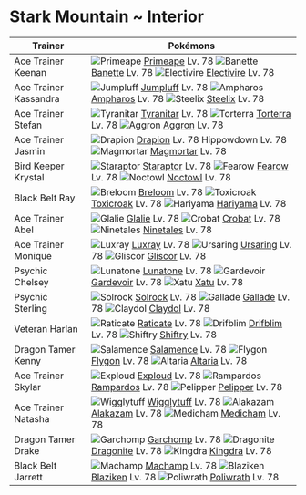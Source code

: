 # Stark Mountain ~ Interior

Trainer               | Pokémons
---                   | ---
Ace Trainer Keenan    | ![][057]  [Primeape] Lv. 78  ![][354]  [Banette] Lv. 78  ![][466]  [Electivire] Lv. 78
Ace Trainer Kassandra | ![][189]  [Jumpluff] Lv. 78  ![][181]  [Ampharos] Lv. 78  ![][208]  [Steelix] Lv. 78
Ace Trainer Stefan    | ![][248]  [Tyranitar] Lv. 78  ![][389]  [Torterra] Lv. 78  ![][306]  [Aggron] Lv. 78
Ace Trainer Jasmin    | ![][452]  [Drapion] Lv. 78  Hippowdown Lv. 78  ![][467]  [Magmortar] Lv. 78
Bird Keeper Krystal   | ![][398]  [Staraptor] Lv. 78  ![][022]  [Fearow] Lv. 78  ![][164]  [Noctowl] Lv. 78
Black Belt Ray        | ![][286]  [Breloom] Lv. 78  ![][454]  [Toxicroak] Lv. 78  ![][297]  [Hariyama] Lv. 78
Ace Trainer Abel      | ![][362]  [Glalie] Lv. 78  ![][169]  [Crobat] Lv. 78  ![][038]  [Ninetales] Lv. 78
Ace Trainer Monique   | ![][405]  [Luxray] Lv. 78  ![][217]  [Ursaring] Lv. 78  ![][472]  [Gliscor] Lv. 78
Psychic Chelsey       | ![][337]  [Lunatone] Lv. 78  ![][282]  [Gardevoir] Lv. 78  ![][178]  [Xatu] Lv. 78
Psychic Sterling      | ![][338]  [Solrock] Lv. 78  ![][475]  [Gallade] Lv. 78  ![][344]  [Claydol] Lv. 78
Veteran Harlan        | ![][020]  [Raticate] Lv. 78  ![][426]  [Drifblim] Lv. 78  ![][275]  [Shiftry] Lv. 78
Dragon Tamer Kenny    | ![][373]  [Salamence] Lv. 78  ![][330]  [Flygon] Lv. 78  ![][334]  [Altaria] Lv. 78
Ace Trainer Skylar    | ![][295]  [Exploud] Lv. 78  ![][409]  [Rampardos] Lv. 78  ![][279]  [Pelipper] Lv. 78
Ace Trainer Natasha   | ![][040]  [Wigglytuff] Lv. 78  ![][065]  [Alakazam] Lv. 78  ![][308]  [Medicham] Lv. 78
Dragon Tamer Drake    | ![][445]  [Garchomp] Lv. 78  ![][149]  [Dragonite] Lv. 78  ![][230]  [Kingdra] Lv. 78
Black Belt Jarrett    | ![][068]  [Machamp] Lv. 78  ![][257]  [Blaziken] Lv. 78  ![][062]  [Poliwrath] Lv. 78
[020]: https://raw.githubusercontent.com/PokeAPI/sprites/master/sprites/pokemon/20.png "Raticate"
[022]: https://raw.githubusercontent.com/PokeAPI/sprites/master/sprites/pokemon/22.png "Fearow"
[038]: https://raw.githubusercontent.com/PokeAPI/sprites/master/sprites/pokemon/38.png "Ninetales"
[040]: https://raw.githubusercontent.com/PokeAPI/sprites/master/sprites/pokemon/40.png "Wigglytuff"
[057]: https://raw.githubusercontent.com/PokeAPI/sprites/master/sprites/pokemon/57.png "Primeape"
[062]: https://raw.githubusercontent.com/PokeAPI/sprites/master/sprites/pokemon/62.png "Poliwrath"
[065]: https://raw.githubusercontent.com/PokeAPI/sprites/master/sprites/pokemon/65.png "Alakazam"
[068]: https://raw.githubusercontent.com/PokeAPI/sprites/master/sprites/pokemon/68.png "Machamp"
[149]: https://raw.githubusercontent.com/PokeAPI/sprites/master/sprites/pokemon/149.png "Dragonite"
[164]: https://raw.githubusercontent.com/PokeAPI/sprites/master/sprites/pokemon/164.png "Noctowl"
[169]: https://raw.githubusercontent.com/PokeAPI/sprites/master/sprites/pokemon/169.png "Crobat"
[178]: https://raw.githubusercontent.com/PokeAPI/sprites/master/sprites/pokemon/178.png "Xatu"
[181]: https://raw.githubusercontent.com/PokeAPI/sprites/master/sprites/pokemon/181.png "Ampharos"
[189]: https://raw.githubusercontent.com/PokeAPI/sprites/master/sprites/pokemon/189.png "Jumpluff"
[208]: https://raw.githubusercontent.com/PokeAPI/sprites/master/sprites/pokemon/208.png "Steelix"
[217]: https://raw.githubusercontent.com/PokeAPI/sprites/master/sprites/pokemon/217.png "Ursaring"
[230]: https://raw.githubusercontent.com/PokeAPI/sprites/master/sprites/pokemon/230.png "Kingdra"
[248]: https://raw.githubusercontent.com/PokeAPI/sprites/master/sprites/pokemon/248.png "Tyranitar"
[257]: https://raw.githubusercontent.com/PokeAPI/sprites/master/sprites/pokemon/257.png "Blaziken"
[275]: https://raw.githubusercontent.com/PokeAPI/sprites/master/sprites/pokemon/275.png "Shiftry"
[279]: https://raw.githubusercontent.com/PokeAPI/sprites/master/sprites/pokemon/279.png "Pelipper"
[282]: https://raw.githubusercontent.com/PokeAPI/sprites/master/sprites/pokemon/282.png "Gardevoir"
[286]: https://raw.githubusercontent.com/PokeAPI/sprites/master/sprites/pokemon/286.png "Breloom"
[295]: https://raw.githubusercontent.com/PokeAPI/sprites/master/sprites/pokemon/295.png "Exploud"
[297]: https://raw.githubusercontent.com/PokeAPI/sprites/master/sprites/pokemon/297.png "Hariyama"
[306]: https://raw.githubusercontent.com/PokeAPI/sprites/master/sprites/pokemon/306.png "Aggron"
[308]: https://raw.githubusercontent.com/PokeAPI/sprites/master/sprites/pokemon/308.png "Medicham"
[330]: https://raw.githubusercontent.com/PokeAPI/sprites/master/sprites/pokemon/330.png "Flygon"
[334]: https://raw.githubusercontent.com/PokeAPI/sprites/master/sprites/pokemon/334.png "Altaria"
[337]: https://raw.githubusercontent.com/PokeAPI/sprites/master/sprites/pokemon/337.png "Lunatone"
[338]: https://raw.githubusercontent.com/PokeAPI/sprites/master/sprites/pokemon/338.png "Solrock"
[344]: https://raw.githubusercontent.com/PokeAPI/sprites/master/sprites/pokemon/344.png "Claydol"
[354]: https://raw.githubusercontent.com/PokeAPI/sprites/master/sprites/pokemon/354.png "Banette"
[362]: https://raw.githubusercontent.com/PokeAPI/sprites/master/sprites/pokemon/362.png "Glalie"
[373]: https://raw.githubusercontent.com/PokeAPI/sprites/master/sprites/pokemon/373.png "Salamence"
[389]: https://raw.githubusercontent.com/PokeAPI/sprites/master/sprites/pokemon/389.png "Torterra"
[398]: https://raw.githubusercontent.com/PokeAPI/sprites/master/sprites/pokemon/398.png "Staraptor"
[405]: https://raw.githubusercontent.com/PokeAPI/sprites/master/sprites/pokemon/405.png "Luxray"
[409]: https://raw.githubusercontent.com/PokeAPI/sprites/master/sprites/pokemon/409.png "Rampardos"
[426]: https://raw.githubusercontent.com/PokeAPI/sprites/master/sprites/pokemon/426.png "Drifblim"
[445]: https://raw.githubusercontent.com/PokeAPI/sprites/master/sprites/pokemon/445.png "Garchomp"
[452]: https://raw.githubusercontent.com/PokeAPI/sprites/master/sprites/pokemon/452.png "Drapion"
[454]: https://raw.githubusercontent.com/PokeAPI/sprites/master/sprites/pokemon/454.png "Toxicroak"
[466]: https://raw.githubusercontent.com/PokeAPI/sprites/master/sprites/pokemon/466.png "Electivire"
[467]: https://raw.githubusercontent.com/PokeAPI/sprites/master/sprites/pokemon/467.png "Magmortar"
[472]: https://raw.githubusercontent.com/PokeAPI/sprites/master/sprites/pokemon/472.png "Gliscor"
[475]: https://raw.githubusercontent.com/PokeAPI/sprites/master/sprites/pokemon/475.png "Gallade"
[Raticate]: /pokemon_changes/020.md
[Fearow]: /pokemon_changes/022.md
[Ninetales]: /pokemon_changes/038.md
[Wigglytuff]: /pokemon_changes/040.md
[Primeape]: /pokemon_changes/057.md
[Poliwrath]: /pokemon_changes/062.md
[Alakazam]: /pokemon_changes/065.md
[Machamp]: /pokemon_changes/068.md
[Dragonite]: /pokemon_changes/149.md
[Noctowl]: /pokemon_changes/164.md
[Crobat]: /pokemon_changes/169.md
[Xatu]: /pokemon_changes/178.md
[Ampharos]: /pokemon_changes/181.md
[Jumpluff]: /pokemon_changes/189.md
[Steelix]: /pokemon_changes/208.md
[Ursaring]: /pokemon_changes/217.md
[Kingdra]: /pokemon_changes/230.md
[Tyranitar]: /pokemon_changes/248.md
[Blaziken]: /pokemon_changes/257.md
[Shiftry]: /pokemon_changes/275.md
[Pelipper]: /pokemon_changes/279.md
[Gardevoir]: /pokemon_changes/282.md
[Breloom]: /pokemon_changes/286.md
[Exploud]: /pokemon_changes/295.md
[Hariyama]: /pokemon_changes/297.md
[Aggron]: /pokemon_changes/306.md
[Medicham]: /pokemon_changes/308.md
[Flygon]: /pokemon_changes/330.md
[Altaria]: /pokemon_changes/334.md
[Lunatone]: /pokemon_changes/337.md
[Solrock]: /pokemon_changes/338.md
[Claydol]: /pokemon_changes/344.md
[Banette]: /pokemon_changes/354.md
[Glalie]: /pokemon_changes/362.md
[Salamence]: /pokemon_changes/373.md
[Torterra]: /pokemon_changes/389.md
[Staraptor]: /pokemon_changes/398.md
[Luxray]: /pokemon_changes/405.md
[Rampardos]: /pokemon_changes/409.md
[Drifblim]: /pokemon_changes/426.md
[Garchomp]: /pokemon_changes/445.md
[Drapion]: /pokemon_changes/452.md
[Toxicroak]: /pokemon_changes/454.md
[Electivire]: /pokemon_changes/466.md
[Magmortar]: /pokemon_changes/467.md
[Gliscor]: /pokemon_changes/472.md
[Gallade]: /pokemon_changes/475.md
